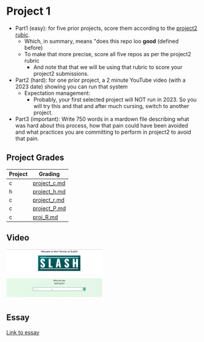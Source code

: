 # Project 1

- Part1 (easy): for five prior projects, score them according to the [project2 rubic](https://github.com/txt/se23/blob/main/docs/project2.md).
  - Which, in summary, means "does this repo loo **good** (defined before)
  - To make that more precise, score all five repos as per the project2 rubric
    - And note that that we will be using that rubric to score your project2 submissions.
- Part2 (hard): for one prior project, a 2 minute YouTube video (with a 2023 date) showing you can run that system
  - Expectation management:
    - Probably, your first selected project will NOT run in 2023. So you will try this and that and after much cursing, switch to another project.
- Part3 (important): Write 750 words in a mardown file describing what was hard about this process, how that pain could have been avoided and what practices you are committing to perform in project2 to avoid that pain.


## Project Grades
|Project| Grading |
|--|--|
| c | [project_c.md](https://github.com/neerua08/slash-phase4/blob/main/proj1/Grading/project_c.md) |
| h | [project_h.md](https://github.com/neerua08/slash-phase4/blob/main/proj1/Grading/project_h.md) |
| c | [project_r.md](https://github.com/neerua08/slash-phase4/blob/main/proj1/Grading/project_r.md) |
| c | [project_P.md](https://github.com/neerua08/slash-phase4/blob/main/proj1/Grading/project_P.md) |
| c | [proj_R.md](https://github.com/neerua08/slash-phase4/blob/main/proj1/Grading/proj_R.md) |

## Video

[<img src="https://github.com/neerua08/slash-phase4/blob/main/proj1/Thumbnail.png" width="50%">](https://youtu.be/lLyQ30hH6Zs "Slash Demo")


## Essay
[Link to essay](https://github.com/neerua08/slash-phase4/blob/main/proj1/Evaluation%20Essay.md)

